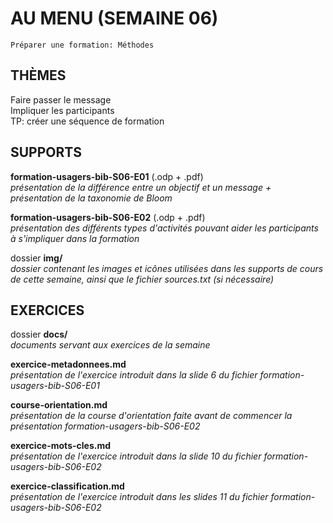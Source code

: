 # AU MENU (SEMAINE 06)

`Préparer une formation: Méthodes`

## THÈMES
Faire passer le message<br/>
Impliquer les participants<br/>
TP: créer une séquence de formation

## SUPPORTS
**formation-usagers-bib-S06-E01** (.odp + .pdf)<br/>
*présentation de la différence entre un objectif et un message + présentation de la taxonomie de Bloom*

**formation-usagers-bib-S06-E02** (.odp + .pdf)<br/>
*présentation des différents types d'activités pouvant aider les participants à s'impliquer dans la formation*

dossier **img/**<br/>
*dossier contenant les images et icônes utilisées dans les supports de cours de cette semaine, ainsi que le fichier sources.txt (si nécessaire)*

## EXERCICES
dossier **docs/**<br/>
*documents servant aux exercices de la semaine*

**exercice-metadonnees.md**<br/>
*présentation de l'exercice introduit dans la slide 6 du fichier formation-usagers-bib-S06-E01*

**course-orientation.md**<br/>
*présentation de la course d'orientation faite avant de commencer la présentation formation-usagers-bib-S06-E02*

**exercice-mots-cles.md**<br/>
*présentation de l'exercice introduit dans la slide 10 du fichier formation-usagers-bib-S06-E02*

**exercice-classification.md**<br/>
*présentation de l'exercice introduit dans les slides 11 du fichier formation-usagers-bib-S06-E02*
